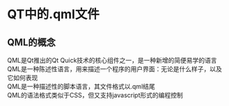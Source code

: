 # QT中的.qml文件

## QML的概念
QML是Qt推出的Qt Quick技术的核心组件之一，是一种新增的简便易学的语言  
QML是一种陈述性语言，用来描述一个程序的用户界面：无论是什么样子，以及它如何表现  
QML是一种描述性的脚本语言，其文件格式以.qml结尾  
QML的语法格式类似于CSS，但又支持javascript形式的编程控制  
